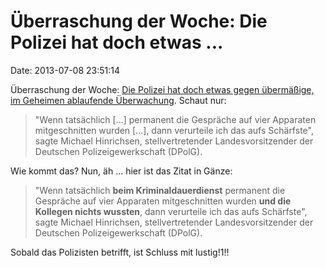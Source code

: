 Überraschung der Woche: Die Polizei hat doch etwas \...
=======================================================

Date: 2013-07-08 23:51:14

Überraschung der Woche: [Die Polizei hat doch etwas gegen übermäßige, im
Geheimen ablaufende Überwachung](http://sz.de/1.1716659). Schaut nur:

> \"Wenn tatsächlich \[\...\] permanent die Gespräche auf vier Apparaten
> mitgeschnitten wurden \[\...\], dann verurteile ich das aufs
> Schärfste\", sagte Michael Hinrichsen, stellvertretender
> Landesvorsitzender der Deutschen Polizeigewerkschaft (DPolG).

Wie kommt das? Nun, äh \... hier ist das Zitat in Gänze:

> \"Wenn tatsächlich **beim Kriminaldauerdienst** permanent die
> Gespräche auf vier Apparaten mitgeschnitten wurden **und die Kollegen
> nichts wussten**, dann verurteile ich das aufs Schärfste\", sagte
> Michael Hinrichsen, stellvertretender Landesvorsitzender der Deutschen
> Polizeigewerkschaft (DPolG).

Sobald das Polizisten betrifft, ist Schluss mit lustig!1!!

